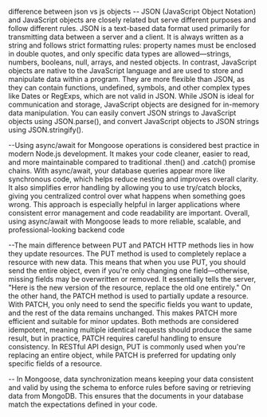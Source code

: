 difference between json vs js objects 
-- JSON (JavaScript Object Notation) and JavaScript objects are closely related but serve different purposes and follow different rules. JSON is a text-based data format used primarily for transmitting data between a server and a client. It is always written as a string and follows strict formatting rules: property names must be enclosed in double quotes, and only specific data types are allowed—strings, numbers, booleans, null, arrays, and nested objects. In contrast, JavaScript objects are native to the JavaScript language and are used to store and manipulate data within a program. They are more flexible than JSON, as they can contain functions, undefined, symbols, and other complex types like Dates or RegExps, which are not valid in JSON. While JSON is ideal for communication and storage, JavaScript objects are designed for in-memory data manipulation. You can easily convert JSON strings to JavaScript objects using JSON.parse(), and convert JavaScript objects to JSON strings using JSON.stringify().

--Using async/await for Mongoose operations is considered best practice in modern Node.js development. It makes your code cleaner, easier to read, and more maintainable compared to traditional .then() and .catch() promise chains. With async/await, your database queries appear more like synchronous code, which helps reduce nesting and improves overall clarity. It also simplifies error handling by allowing you to use try/catch blocks, giving you centralized control over what happens when something goes wrong. This approach is especially helpful in larger applications where consistent error management and code readability are important. Overall, using async/await with Mongoose leads to more reliable, scalable, and professional-looking backend code

--The main difference between PUT and PATCH HTTP methods lies in how they update resources. The PUT method is used to completely replace a resource with new data. This means that when you use PUT, you should send the entire object, even if you're only changing one field—otherwise, missing fields may be overwritten or removed. It essentially tells the server, "Here is the new version of the resource, replace the old one entirely." On the other hand, the PATCH method is used to partially update a resource. With PATCH, you only need to send the specific fields you want to update, and the rest of the data remains unchanged. This makes PATCH more efficient and suitable for minor updates. Both methods are considered idempotent, meaning multiple identical requests should produce the same result, but in practice, PATCH requires careful handling to ensure consistency. In RESTful API design, PUT is commonly used when you're replacing an entire object, while PATCH is preferred for updating only specific fields of a resource.


-- In Mongoose, data synchronization means keeping your data consistent and valid by using the schema to enforce rules before saving or retrieving data from MongoDB. This ensures that the documents in your database match the expectations defined in your code.